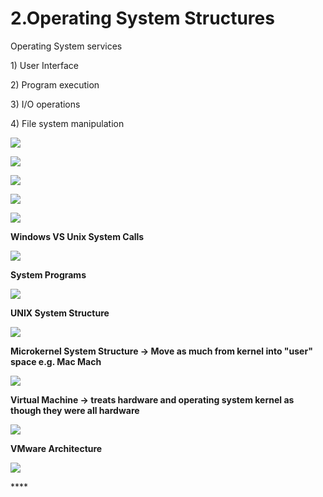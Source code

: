 # 2.Operating System Structures

Operating System services 

1\) User Interface

2\) Program execution

3\) I/O operations

4\) File system manipulation 

![](../.gitbook/assets/image%20%2811%29.png)

![](../.gitbook/assets/image%20%2832%29.png)





![](../.gitbook/assets/image%20%284%29.png)

![](../.gitbook/assets/image%20%2836%29.png)

![](../.gitbook/assets/image%20%2824%29.png)

**Windows VS Unix System Calls** 

![](../.gitbook/assets/image%20%283%29.png)



**System Programs**

![](../.gitbook/assets/image%20%2855%29.png)

**UNIX System Structure**

![](../.gitbook/assets/image%20%2812%29.png)

**Microkernel System Structure -&gt; Move as much from kernel into "user" space e.g. Mac Mach**

![](../.gitbook/assets/image%20%2813%29.png)

**Virtual Machine -&gt; treats hardware and operating system kernel as though they were all hardware**

![](../.gitbook/assets/image%20%2853%29.png)

**VMware Architecture** 

![](../.gitbook/assets/image%20%2820%29.png)

\*\*\*\*

